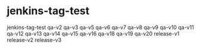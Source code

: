 # jenkins-tag-test
jenkins-tag-test
qa-v2
qa-v3
qa-v5
qa-v6
qa-v7
qa-v8
qa-v9
qa-v10
qa-v11
qa-v12
qa-v13
qa-v14
qa-v15
qa-v16
qa-v18
qa-v19
qa-v20
release-v1
release-v2
release-v3